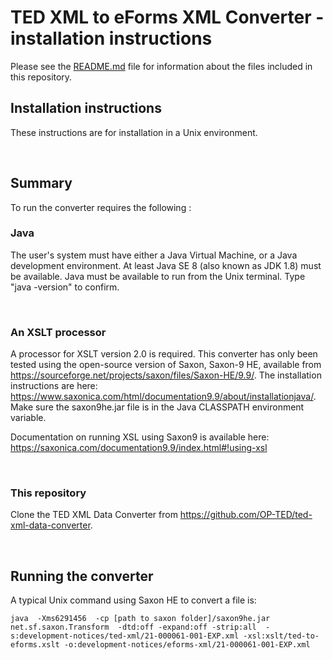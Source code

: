 # TED XML to eForms XML Converter - installation instructions

Please see the [README.md](README.md) file for information about the files included in this repository.


## Installation instructions

These instructions are for installation in a Unix environment.

<br>

## Summary
To run the converter requires the following :

### Java

The user's system must have either a Java Virtual Machine, or a Java development environment. At least Java SE 8 (also known as JDK 1.8) must be available. Java must be available to run from the Unix terminal. Type "java -version" to confirm.

<br>

### An XSLT processor

A processor for XSLT version 2.0 is required. This converter has only been tested using the open-source version of Saxon, Saxon-9 HE, available from https://sourceforge.net/projects/saxon/files/Saxon-HE/9.9/. The installation instructions are here: https://www.saxonica.com/html/documentation9.9/about/installationjava/. Make sure the saxon9he.jar file is in the Java CLASSPATH environment variable.

Documentation on running XSL using Saxon9 is available here: https://saxonica.com/documentation9.9/index.html#!using-xsl

<br>

### This repository

Clone the TED XML Data Converter from https://github.com/OP-TED/ted-xml-data-converter.

<br>

## Running the converter

A typical Unix command using Saxon HE to convert a file is:

`java  -Xms6291456  -cp [path to saxon folder]/saxon9he.jar net.sf.saxon.Transform  -dtd:off -expand:off -strip:all  -s:development-notices/ted-xml/21-000061-001-EXP.xml -xsl:xslt/ted-to-eforms.xslt -o:development-notices/eforms-xml/21-000061-001-EXP.xml`







